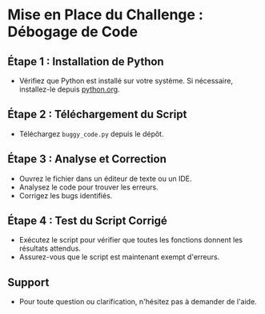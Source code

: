 # Mise en Place du Challenge : Débogage de Code

## Étape 1 : Installation de Python

- Vérifiez que Python est installé sur votre système. Si nécessaire, installez-le depuis [python.org](https://www.python.org/downloads/).

## Étape 2 : Téléchargement du Script

- Téléchargez `buggy_code.py` depuis le dépôt.

## Étape 3 : Analyse et Correction

- Ouvrez le fichier dans un éditeur de texte ou un IDE.
- Analysez le code pour trouver les erreurs.
- Corrigez les bugs identifiés.

## Étape 4 : Test du Script Corrigé

- Exécutez le script pour vérifier que toutes les fonctions donnent les résultats attendus.
- Assurez-vous que le script est maintenant exempt d'erreurs.

## Support

- Pour toute question ou clarification, n'hésitez pas à demander de l'aide.
